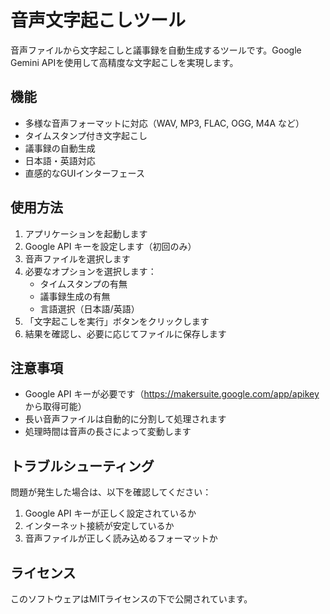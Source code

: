 # 音声文字起こしツール

音声ファイルから文字起こしと議事録を自動生成するツールです。Google Gemini APIを使用して高精度な文字起こしを実現します。

## 機能

- 多様な音声フォーマットに対応（WAV, MP3, FLAC, OGG, M4A など）
- タイムスタンプ付き文字起こし
- 議事録の自動生成
- 日本語・英語対応
- 直感的なGUIインターフェース

## 使用方法

1. アプリケーションを起動します
2. Google API キーを設定します（初回のみ）
3. 音声ファイルを選択します
4. 必要なオプションを選択します：
   - タイムスタンプの有無
   - 議事録生成の有無
   - 言語選択（日本語/英語）
5. 「文字起こしを実行」ボタンをクリックします
6. 結果を確認し、必要に応じてファイルに保存します

## 注意事項

- Google API キーが必要です（https://makersuite.google.com/app/apikey から取得可能）
- 長い音声ファイルは自動的に分割して処理されます
- 処理時間は音声の長さによって変動します

## トラブルシューティング

問題が発生した場合は、以下を確認してください：

1. Google API キーが正しく設定されているか
2. インターネット接続が安定しているか
3. 音声ファイルが正しく読み込めるフォーマットか

## ライセンス

このソフトウェアはMITライセンスの下で公開されています。 